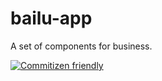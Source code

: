 # bailu-app

A set of components for business.

[![Commitizen friendly](https://img.shields.io/badge/commitizen-friendly-brightgreen.svg)](http://commitizen.github.io/cz-cli/)

